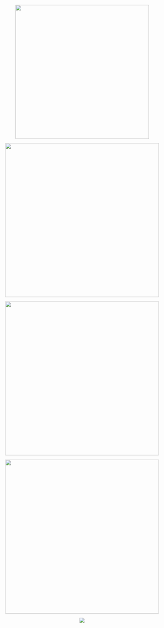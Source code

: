 <p align="center">
<img width="435" src="https://readme-typing-svg.demolab.com/?font=&weight=300&size=15&duration=7000&pause=1000&color=a33737&center=true&vCenter=true&multiline=true&repeat=false&width=435&lines=インターネット最高！"
</p>

<p align="center">
<img width=500 src="https://i.postimg.cc/MKbjLT6L/IMG-9022.png"
</p>
<p align="center">
<img width=500 src="https://64.media.tumblr.com/b4164083112dffcc00782450553add3d/107a59933b256562-81/s400x600/759257a19abed4a5e5bc5dfb0f7654632ce29529.pnj"
</p>
<p align="center">
<img width=500 src="https://i.postimg.cc/MKbjLT6L/IMG-9022.png"
</p>
<p align="center">
<img src="https://readme-typing-svg.demolab.com/?font=&weight=300&size=15&duration=1&pause=1000&color=a33737&center=true&vCenter=true&repeat=false&width=435&lines=matching with vash ♡ c+h is always ok!"
</p>

